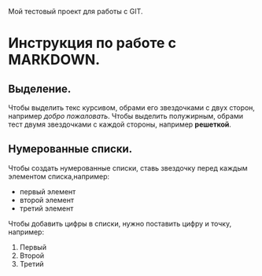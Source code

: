 Мой тестовый проект для работы с GIT.
# Инструкция по работе с MARKDOWN.

## Выделение.

Чтобы выделить текс курсивом, обрами его звездочками с двух сторон, например *добро пожаловать*.
Чтобы выделить полужирным, обрами тест двумя звездочками с каждой стороны, например **решеткой**.
## Нумерованные списки.

Чтобы создать нумерованные списки, ставь звездочку перед каждым элементом списка,например:
* первый элемент
* второй элемент
* третий элемент

Чтобы добавить цифры в списки, нужно поставить цифру и точку, например:
1. Первый
2. Второй
3. Третий
